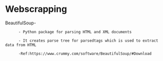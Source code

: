 # Webscrapping

BeautifulSoup-

          - Python package for parsing HTML and XML documents
          
          - It creates parse tree for parsedtags which is used to extract data from HTML
          
          -Ref:https://www.crummy.com/software/BeautifulSoup/#Download
          

